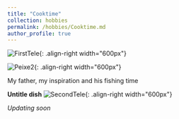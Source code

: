 ```yaml
---
title: "Cooktime"
collection: hobbies
permalink: /hobbies/Cooktime.md
author_profile: true
---
```


![FirstTele](https://fjnovais.github.io/images/peixe1.jpg){: .align-right width="600px"}

![Peixe2](https://fjnovais.github.io/images/peixe2.jpg){: .align-right width="600px"}

My father, my inspiration and his fishing time

**Untitle dish**
![SecondTele](https://fjnovais.github.io/images/P1.jpg){: .align-right width="600px"}

*Updating soon*

